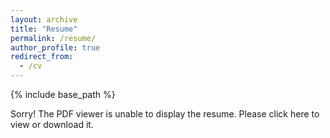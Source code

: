 ```yaml
---
layout: archive
title: "Resume"
permalink: /resume/
author_profile: true
redirect_from:
  - /cv
---
```


{% include base_path %}

<object class="pdf" data="https://sahabulh.github.io/files/resume.pdf" width="100%" height="100%">
	<p>Sorry! The PDF viewer is unable to display the resume. Please <a style="text-decoration:none;" href="https://sahabulh.github.io/files/resume.pdf">click here</a> to view or download it.</p>
</object>
